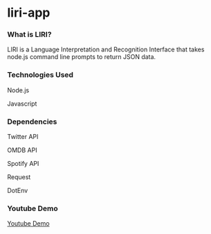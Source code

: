 # liri-app

### What is LIRI?

LIRI is a Language Interpretation and Recognition Interface that takes node.js command line prompts to return JSON data.

### Technologies Used

Node.js

Javascript

### Dependencies

Twitter API

OMDB API 

Spotify API

Request

DotEnv



###  Youtube Demo

[Youtube Demo](https://www.youtube.com/watch?v=3H4b1NIrjt4&t=180s)